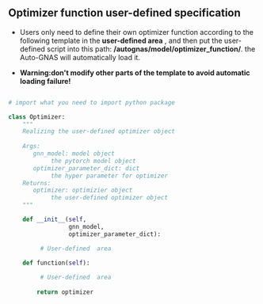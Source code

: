 ## Optimizer function user-defined specification

- Users only need to define their own optimizer function according to the following template in the **user-defined area** , and then put the user-defined script into this path: **/autognas/model/optimizer_function/**. the Auto-GNAS will automatically load it. 

- **Warning:don't modify other parts of the template to avoid automatic loading failure!**

```python

# import what you need to import python package

class Optimizer:
    """
    Realizing the user-defined optimizer object
    
    Args:
       gnn_model: model object
            the pytorch model object
       optimizer_parameter_dict: dict
            the hyper parameter for optimizer
    Returns:
       optimizer: optimizier object
            the user-defined optimizer object
    """

    def __init__(self,
                 gnn_model,
                 optimizer_parameter_dict):

         # User-defined  area

    def function(self):
        
         # User-defined  area
        
        return optimizer
```

